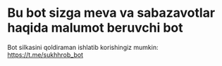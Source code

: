 # Bu bot sizga meva va sabazavotlar haqida malumot beruvchi bot

Bot silkasini qoldiraman ishlatib korishingiz mumkin: https://t.me/sukhhrob_bot
